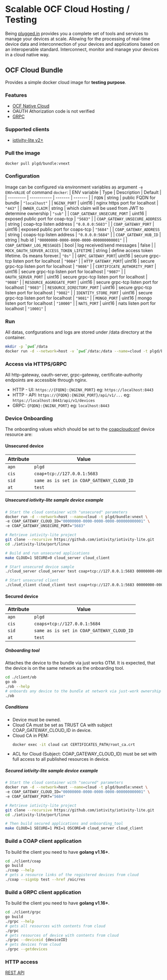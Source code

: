 # Scalable OCF Cloud Hosting / Testing

Being [plugged.in](https://pluggedin.cloud) provides you a complete set of tools and services to manage your devices at scale. Allowing for the processing of real-time device data and interconnection of your devices and applications based on an interoperable standard. Interconnect, monitor and manage your devices in a cloud native way.

## OCF Cloud Bundle

Provides a simple docker cloud image for **testing purpose**.

### Features

- [OCF Native Cloud](https://openconnectivity.org/specs/OCF_Device_To_Cloud_Services_Specification_v2.1.0.pdf)
- OAUTH Athorization code is not verified
- [GRPC](https://github.com/plgd-dev/hub/blob/master/grpc-gateway/pb/service.proto)

### Supported clients

- [iotivity-lite v2+](https://github.com/iotivity/iotivity-lite)

### Pull the image

```bash
docker pull plgd/bundle:vnext
```

### Configuration

Image can be configured via environment variables as argument `-e ENV=VALUE` of command `docker`:
| ENV variable | Type | Description | Default |
| --------- | ----------- | ------- | ------- |
| `FQDN` | string | public FQDN for bundle | `"localhost"` |
| `NGINX_PORT` | uint16 | nginx https port for localhost | `"443"` |
| `OWNER_CLAIM` | string | which claim will be used from JWT to determine ownership | `"sub"` |
| `COAP_GATEWAY_UNSECURE_PORT` | uint16 | exposed public port for coap-tcp  | `"5683"` |
| `COAP_GATEWAY_UNSECURE_ADDRESS` | string | coap-tcp listen address | `"0.0.0.0:5683"` |
| `COAP_GATEWAY_PORT` | uint16 | exposed public port for coaps-tcp  | `"5684"` |
| `COAP_GATEWAY_ADDRESS` | string | coaps-tcp listen address | `"0.0.0.0:5684"` |
| `COAP_GATEWAY_HUB_ID` | string | hub id | `"00000000-0000-0000-0000-000000000001"` |
| `COAP_GATEWAY_LOG_MESSAGES` | bool | log received/send messages | false |
| `MOCK_OAUTH_SERVER_ACCESS_TOKEN_LIFETIME` | string | define access token lifetime. 0s means forever.| `"0s"` |
| `GRPC_GATEWAY_PORT`| uint16 | secure grpc-tcp listen port for localhost | `"9084"` |
| `HTTP_GATEWAY_PORT`| uint16 | secure grpc-tcp listen port for localhost | `"9086"` |
| `CERTIFICATE_AUTHORITY_PORT` | uint16 | secure grpc-tcp listen port for localhost | `"9087"` |
| `OAUTH_SERVER_PORT` | uint16 | secure grpc-tcp listen port for localhost | `"9088"` |
| `RESOURCE_AGGREGATE_PORT` | uint16 | secure grpc-tcp listen port for localhost | `"9083"` |
| `RESOURCE_DIRECTORY_PORT` | uint16 | secure grpc-tcp listen port for localhost | `"9082"` |
| `IDENTITY_STORE_PORT` | uint16 | secure grpc-tcp listen port for localhost | `"9081"` |
| `MONGO_PORT` | uint16 | mongo listen port for localhost | `"10000"` |
| `NATS_PORT` | uint16 | nats listen port for localhost | `"10001"` |

### Run

All datas, confgurations and logs are stored under /data directory at the container.

```bash
mkdir -p `pwd`/data
docker run -d --network=host -v `pwd`/data:/data --name=cloud -t plgd/bundle:vnext
```

### Access via HTTPS/GRPC

All http-gateway, oauth-server, grpc-gateway, certificate-authority endpoints are accessible through nginx.

- HTTP - UI: `https://{FQDN}:{NGINX_PORT}` eg: `https://localhost:8443`
- HTTP - API: `https://{FQDN}:{NGINX_PORT}/api/v1/...` eg: `https://localhost:8443/api/v1/devices`
- GRPC: `{FQDN}:{NGINX_PORT}` eg: `localhost:8443`

### Device Onboarding

The onboarding values which should be set to the [coapcloudconf](https://github.com/openconnectivityfoundation/cloud-services/blob/c2c/swagger2.0/oic.r.coapcloudconf.swagger.json) device resource are:

#### Unsecured device

| Attribute | Value |
| --------- | ------|
| `apn` | `plgd` |
| `cis` | `coap+tcp://127.0.0.1:5683` |
| `sid` | `same as is set in COAP_GATEWAY_CLOUD_ID` |
| `at` | `test` |

##### Unsecured iotivity-lite sample device example

```bash
# Start the cloud container with "unsecured" parameters
docker run -d --network=host --name=cloud -t plgd/bundle:vnext \
-e COAP_GATEWAY_CLOUD_ID="00000000-0000-0000-0000-000000000001" \
-e COAP_GATEWAY_UNSECURE_PORT="5683"
```

```bash
# Retrieve iotivity-lite project
git clone --recursive https://github.com/iotivity/iotivity-lite.git
cd ./iotivity-lite/port/linux

# Build and run unsecured applications
make CLOUD=1 SECURE=0 cloud_server cloud_client

# Start unsecured device sample
./cloud_server cloud_server test coap+tcp://127.0.0.1:5683 00000000-0000-0000-0000-000000000001 plgd

# Start unsecured client
./cloud_client cloud_client test coap+tcp://127.0.0.1:5683 00000000-0000-0000-0000-000000000001 plgd
```

#### Secured device

| Attribute | Value |
| --------- | ------|
| `apn` | `plgd`|
| `cis` | `coaps+tcp://127.0.0.1:5684` |
| `sid` | `same as is set in COAP_GATEWAY_CLOUD_ID` |
| `at` | `test` |

##### Onboarding tool

Attaches the device to the bundle via just works OTM. It is expected, that the device is on the same network as the onboarding tool.

```bash
cd ./client/ob
go ob
./ob --help
# onboards any device to the bundle at network via just-work ownership transfer method
./ob
```

##### Conditions

- Device must be owned.
- Cloud CA must be set as TRUST CA with subject COAP_GATEWAY_CLOUD_ID in device.
- Cloud CA in PEM:
  ```bash
  docker exec -it cloud cat CERTIFICATES_PATH/root_ca.crt
  ```
- ACL for Cloud (Subject: COAP_GATEWAY_CLOUD_ID) must be set with full access to all published resources in device.

##### Secured iotivity-lite sample device example

```bash
# Start the cloud container with "secured" parameters
docker run -d --network=host --name=cloud -t plgd/bundle:vnext \
-e COAP_GATEWAY_CLOUD_ID="00000000-0000-0000-0000-000000000001" \
-e COAP_GATEWAY_PORT="5684"
```

```bash
# Retrieve iotivity-lite project
git clone --recursive https://github.com/iotivity/iotivity-lite.git
cd ./iotivity-lite/port/linux

# Then build secured applications and onboarding_tool
make CLOUD=1 SECURE=1 PKI=1 OSCORE=0 cloud_server cloud_client
```

### Build a COAP client application

To build the client you need to have **golang v1.16+**.

```bash
cd ./client/coap
go build
./coap --help
# gets a resource links of the registered devices from cloud
./coap --signUp test --href /oic/res
```

### Build a GRPC client application

To build the client you need to have **golang v1.16+**.

```bash
cd ./client/grpc
go build
./grpc --help
# gets all resources with contents from cloud
./grpc
# gets resources of device with contents from cloud
./grpc --deviceid {deviceID}
# gets devices from cloud
./grpc --getdevices
```

### HTTP access

[REST API](https://petstore.swagger.io/?url=https://raw.githubusercontent.com/plgd-dev/hub/main/http-gateway/swagger.yaml)

